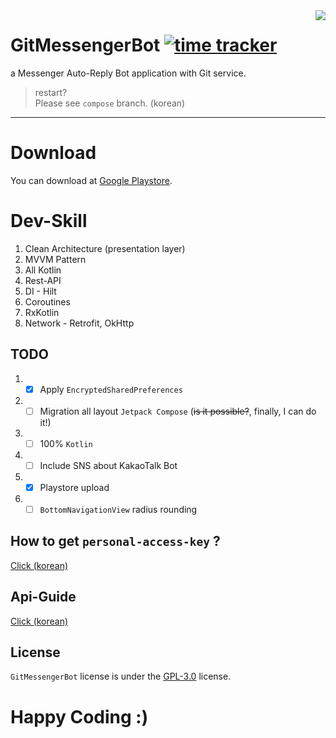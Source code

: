 <image src="https://raw.githubusercontent.com/sungbin5304/GitMessengerBot/master/app/src/main/res/mipmap-xxhdpi/ic_launcher.png" align="right" />


# GitMessengerBot [![time tracker](https://wakatime.com/badge/github/sungbin5304/GitMessengerBot.svg)](https://wakatime.com/badge/github/sungbin5304/GitMessengerBot)
a Messenger Auto-Reply Bot application with Git service.

> restart? <br/>
> Please see `compose` branch. (korean)

-----

# Download
You can download at [Google Playstore](https://play.google.com/store/apps/details?id=com.sungbin.gitkakaobot&hl=ko).

# Dev-Skill
1. Clean Architecture (presentation layer)
2. MVVM Pattern
3. All Kotlin
4. Rest-API
5. DI - Hilt
6. Coroutines
7. RxKotlin
8. Network - Retrofit, OkHttp

## TODO
1. - [x] Apply `EncryptedSharedPreferences`
2. - [ ] Migration all layout `Jetpack Compose` (~~is it possible?~~, finally, I can do it!)
3. - [ ] 100% `Kotlin`
4. - [ ] Include SNS about KakaoTalk Bot
5. - [x] Playstore upload
6. - [ ] `BottomNavigationView` radius rounding

## How to get `personal-access-key` ?
[Click (korean)](https://github.com/sungbin5304/GitMessengerBot/blob/master/get-personal-access-key.md)

## Api-Guide
[Click (korean)](https://github.com/sungbin5304/GitMessengerBot/blob/master/api-guide.md)

## License
`GitMessengerBot` license is under the [GPL-3.0](https://github.com/sungbin5304/GitMessengerBot/blob/master/LICENSE) license.

# Happy Coding :)
